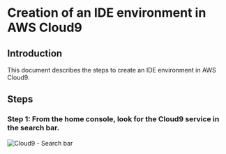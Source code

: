 # Creation of an IDE environment in AWS Cloud9

## Introduction

This document describes the steps to create an IDE environment in AWS Cloud9.

## Steps

### Step 1: From the home console, look for the Cloud9 service in the search bar.

![Cloud9 - Search bar](/images/image1.jpg)
